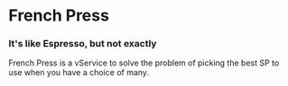 # French Press
### It's like Espresso, but not exactly

French Press is a vService to solve the problem of picking the best SP to use
when you have a choice of many.
